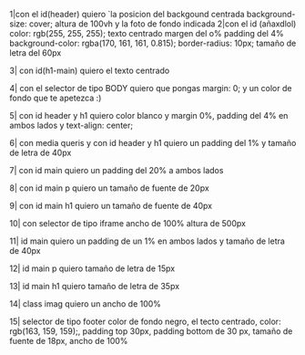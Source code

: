 1|con el id(header) quiero `la posicion del backgound centrada    background-size: cover;    altura de 100vh  y la foto de fondo indicada
2|con el id (añaxdlol)  color: rgb(255, 255, 255);
    texto centrado
    margen del o%
    padding del 4% 
    background-color: rgba(170, 161, 161, 0.815);
    border-radius: 10px;
    tamaño de letra del 60px

3| con id(h1-main) quiero el texto centrado

4| con el selector de tipo BODY quiero que pongas margin: 0; y un color  de fondo que te apetezca :)

5| con id header y h1 quiero color blanco y margin 0%, padding del 4% en ambos lados y text-align: center;

6| con media queris y con id header y h1 quiero un padding del 1% y tamaño de letra de 40px

7| con id main quiero un padding del 20% a ambos lados

8| con id main p quiero un tamaño de fuente de 20px

9| con id main h1 quiero un tamaño de fuente de 40px

10| con selector de tipo iframe ancho de 100% altura de 500px

11| id main quiero un padding de un 1% en ambos lados y tamaño de letra de 40px

12| id main p quiero tamaño de letra de 15px

13| id main h1 quiero tamaño de letra de 35px

14| class imag quiero un ancho de 100%

15| selector de tipo footer color de fondo negro, el tecto centrado, color: rgb(163, 159, 159);, padding top 30px, padding bottom de 30 px, tamaño de fuente de 18px, ancho de 100%